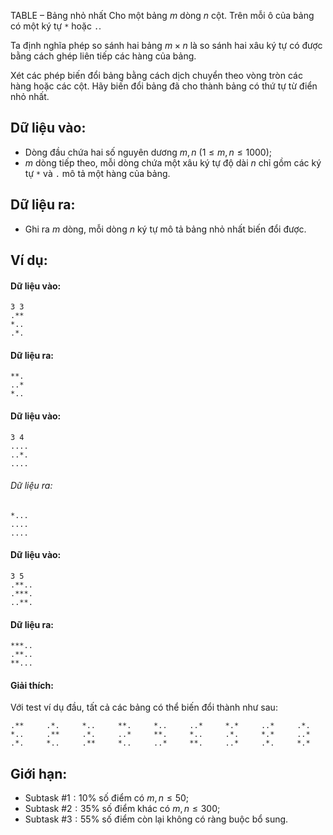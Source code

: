 TABLE – Bảng nhỏ nhất
Cho một bảng $m$ dòng $n$ cột. Trên mỗi ô của bảng có một ký tự `*` hoặc `.`.

Ta định nghĩa phép so sánh hai bảng $m×n$ là so sánh hai xâu ký tự có được bằng cách ghép liên tiếp các hàng của bảng.

Xét các phép biến đổi bảng bằng cách dịch chuyển theo vòng tròn các hàng hoặc các cột. Hãy biến đổi bảng đã cho thành bảng có thứ tự từ điển nhỏ nhất.

## Dữ liệu vào:
- Dòng đầu chứa hai số nguyên dương $m,n\ (1≤m,n≤1000)$;
- $m$ dòng tiếp theo, mỗi dòng chứa một xâu ký tự độ dài $n$ chỉ gồm các ký tự `*` và `.` mô tả một hàng của bảng.

## Dữ liệu ra:
- Ghi ra $m$ dòng, mỗi dòng $n$ ký tự mô tả bảng nhỏ nhất biến đổi được.

## Ví dụ:
#### Dữ liệu vào:
```
3 3
.**
*..
.*.
```

#### Dữ liệu ra:
```
**.
..*
*..
```

#### Dữ liệu vào:
```
3 4
....
..*.
....
```

###### Dữ liệu ra:
```
*...
....
....
```

#### Dữ liệu vào:
```
3 5
.**..
.***.
..**.
```

#### Dữ liệu ra:
```
***..
.**..
**...
```

#### Giải thích:
Với test ví dụ đầu, tất cả các bảng có thể biến đổi thành như sau:
```
.**     .*.     *..     **.     *..     ..*     *.*     ..*     .*.
*..     .**     .*.     ..*     **.     *..     .*.     *.*     ..*
.*.     *..     .**     *..     ..*     **.     ..*     .*.     *.*
```

## Giới hạn:
- Subtask $\#1: 10\%$ số điểm có $m,n≤50$;
- Subtask $\#2: 35\%$ số điểm khác có $m,n≤300$;
- Subtask $\#3: 55\%$ số điểm còn lại không có ràng buộc bổ sung.